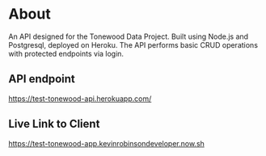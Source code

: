 # About

An API designed for the Tonewood Data Project.  Built using Node.js and Postgresql, deployed on Heroku.  The API performs basic CRUD operations with protected endpoints via login.

## API endpoint

https://test-tonewood-api.herokuapp.com/

## Live Link to Client

<https://test-tonewood-app.kevinrobinsondeveloper.now.sh>


